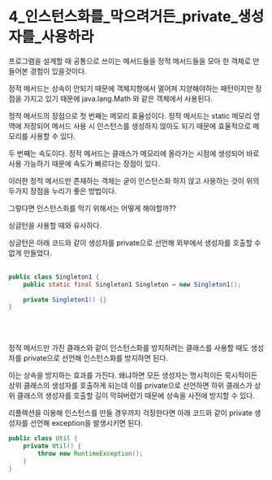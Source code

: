 # 4_인스턴스화를_막으려거든_private_생성자를_사용하라

프로그램을 설계할 때 공통으로 쓰이는 메서드들을 정적 메서드들을 모아 한 객체로 만들어본 경험이 있을것이다.

정적 메서드는 상속이 안되기 때문에 객체지향에서 멀어져 지양해야하는 패턴이지만 장점을 가지고 있기 때문에 java.lang.Math 와 같은 객체에서 사용된다.

정적 메서드의 장점으로 첫 번째는 메모리 효율성이다. 정적 메서드는 static 메모리 영역에 저장되어 메서드 사용 시 인스턴스를 생성하지 않아도 되기 때문에
효율적으로 메모리를 사용할 수 있다.

두 번째는 속도이다. 정적 메서드는 클래스가 메모리에 올라가는 시점에 생성되어 바로 사용 가능하기 때문에 속도가 빠르다는 장점이 있다.

이러한 정적 메서드만 존재하는 객체는 굳이 인스턴스화 하지 않고 사용하는 것이 위의 두가지 장점을 누리기 좋은 방법이다.

그렇다면 인스턴스화를 막기 위해서는 어떻게 해야할까??

싱글턴을 사용할 때와 유사하다.

싱글턴은 아래 코드와 같이 생성자를 private으로 선언해 외부에서 생성자를 호출할 수 없게 만들었다.
<br></br>
```java
public class Singleton1 {
    public static final Singleton1 Singleton = new Singleton1();
    
    private Singleton1() {}
}
```
<br></br>

정적 메서드만 가진 클래스와 같이 인스턴스화를 방지하려는 클래스를 사용할 때도 생성자를 private으로 선언해 인스턴스화를 방지하면 된다. 

이는 상속을 방지하는 효과를 가진다. 왜냐하면 모든 생성자는 명시적이든 묵시적이든 상위 클래스의 생성자를 호출하게 되는데 이를 private으로 선언하면 하위 클래스가 상위 클래스의 생성자를
호출할 길이 막혀버렸기 때문에 상속을 사전에 방지할 수 있다.

리플렉션을 이용해 인스턴스를 만들 경우까지 걱정한다면 아래 코드와 같이 private 생성자를 선언해 exception을 발생시키면 된다.

```java
public class Util {
    private Util() {
        throw new RuntimeException();
    }
}
```